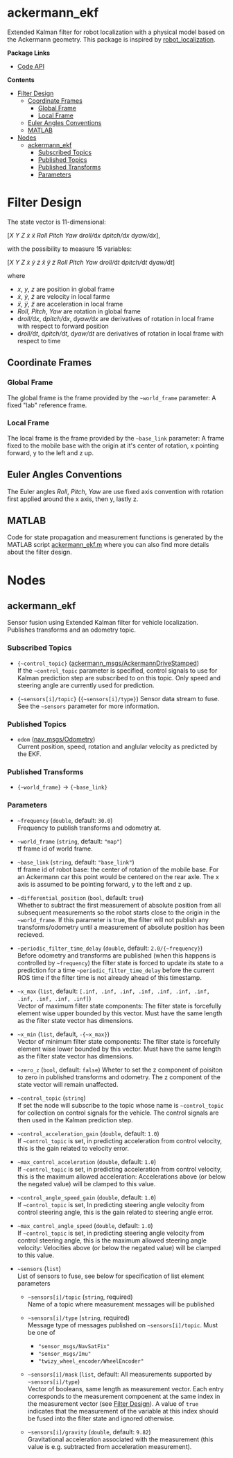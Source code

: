 # ackermann_ekf <!-- omit in toc -->

Extended Kalman filter for robot localization with a physical model based on the Ackermann geometry. This package is inspired by [robot_localization](http://docs.ros.org/en/noetic/api/robot_localization/html/index.html).


**Package Links**

* [Code API](https://ossianeriksson.github.io/autonomous-twizy/ackermann_ekf/html/index.html)

**Contents**

- [Filter Design](#filter-design)
  - [Coordinate Frames](#coordinate-frames)
    - [Global Frame](#global-frame)
    - [Local Frame](#local-frame)
  - [Euler Angles Conventions](#euler-angles-conventions)
  - [MATLAB](#matlab)
- [Nodes](#nodes)
  - [ackermann_ekf](#ackermann_ekf)
    - [Subscribed Topics](#subscribed-topics)
    - [Published Topics](#published-topics)
    - [Published Transforms](#published-transforms)
    - [Parameters](#parameters)

# Filter Design

The state vector is 11-dimensional:

[_X_ _Y_ _Z_ _ẋ_ _ẍ_ _Roll_ _Pitch_ _Yaw_ d<i>roll/</i>d<i>x</i> d<i>pitch/</i>d<i>x</i> d<i>yaw/</i>d<i>x</i>],

with the possibility to measure 15 variables:

[_X_ _Y_ _Z_ _ẋ_ _ẏ_ _ż_ _ẍ_ _ÿ_ _z̈_ _Roll_ _Pitch_ _Yaw_ d<i>roll/</i>d<i>t</i> d<i>pitch/</i>d<i>t</i> d<i>yaw/</i>d<i>t</i>]

where
* _x_, _y_, _z_ are position in global frame
* _ẋ_, _ẏ_, _ż_ are velocity in local farme
* _ẍ_, _ÿ_, _z̈_ are acceleration in local frame
* _Roll_, _Pitch_, _Yaw_ are rotation in global frame
* d<i>roll/</i>d<i>x</i>, d<i>pitch/</i>d<i>x</i>, d<i>yaw/</i>d<i>x</i> are derivatives of rotation in local frame with respect to forward position
* d<i>roll/</i>d<i>t</i>, d<i>pitch/</i>d<i>t</i>, d<i>yaw/</i>d<i>t</i> are derivatives of rotation in local frame with respect to time

## Coordinate Frames

### Global Frame

The global frame is the frame provided by the `~world_frame` parameter: A fixed "lab" reference frame.

### Local Frame

The local frame is the frame provided by the `~base_link` parameter: A frame fixed to the mobile base with the origin at it's center of rotation, x pointing forward, y to the left and z up.

## Euler Angles Conventions

The Euler angles _Roll_, _Pitch_, _Yaw_ are use fixed axis convention with rotation first applied around the x axis, then y, lastly z. 

## MATLAB

Code for state propagation and measurement functions is generated by the MATLAB script [ackermann_ekf.m](matlab/ackermann_ekf.m) where you can also find more details about the filter design.

# Nodes

## ackermann_ekf

Sensor fusion using Extended Kalman filter for vehicle localization. Publishes transforms and an odometry topic.

### Subscribed Topics

* `{~control_topic}` ([ackermann_msgs/AckermannDriveStamped](http://docs.ros.org/en/noetic/api/ackermann_msgs/html/msg/AckermannDriveStamped.html))  
  If the `~control_topic` parameter is specified, control signals to use for Kalman prediction step are subscribed to on this topic. Only speed and steering angle are currently used for prediction.

* `{~sensors[i]/topic}` (`{~sensors[i]/type}`)
  Sensor data stream to fuse. See the `~sensors` parameter for more information.

### Published Topics

* `odom` ([nav_msgs/Odometry](http://docs.ros.org/en/noetic/api/nav_msgs/html/msg/Odometry.html))  
  Current position, speed, rotation and anglular velocity as predicted by the EKF.

### Published Transforms

* `{~world_frame}` → `{~base_link}`

### Parameters

* `~frequency` (`double`, default: `30.0`)  
  Frequency to publish transforms and odometry at.

* `~world_frame` (`string`, default: `"map"`)  
  tf frame id of world frame.

* `~base_link` (`string`, default: `"base_link"`)  
  tf frame id of robot base: the center of rotation of the mobile base. For an Ackermann car this point would be centered on the rear axle. The x axis is assumed to be pointing forward, y to the left and z up.

* `~differential_position` (`bool`, default: `true`)  
  Whether to subtract the first measurement of absolute position from all subsequent measurements so the robot starts close to the origin in the `~world_frame`. If this parameter is true, the filter will not publish any transforms/odometry until a measurement of absolute position has been recieved.

* `~periodic_filter_time_delay` (`double`, default: `2.0/{~frequency}`)  
  Before odometry and transforms are published (when this happens is controlled by `~frequency`) the filter state is forced to update its state to a prediction for a time `~periodic_filter_time_delay` before the current ROS time if the filter time is not already ahead of this timestamp.

* `~x_max` (`list`, default: `[.inf, .inf, .inf, .inf, .inf, .inf, .inf, .inf, .inf, .inf, .inf]`)  
  Vector of maximum filter state components: The filter state is forcefully element wise upper bounded by this vector. Must have the same length as the filter state vector has dimensions.

* `~x_min` (`list`, default, `-{~x_max}`)  
  Vector of minimum filter state components: The filter state is forcefully element wise lower bounded by this vector. Must have the same length as the filter state vector has dimensions.
  
* `~zero_z` (`bool`, default: `false`)
  Wheter to set the z component of poisiton to zero in published transforms and odometry. The z component of the state vector will remain unaffected.

* `~control_topic` (`string`)  
  If set the node will subscribe to the topic whose name is `~control_topic` for collection on control signals for the vehicle. The control signals are then used in the Kalman prediction step.

* `~control_acceleration_gain` (`double`, default: `1.0`)  
  If `~control_topic` is set, in predicting acceleration from control velocity, this is the gain related to velocity error.

* `~max_control_acceleration` (`double`, default: `1.0`)  
  If `~control_topic` is set, in predicting acceleration from control velocity, this is the maximum allowed acceleration: Accelerations above (or below the negated value) will be clamped to this value.

* `~control_angle_speed_gain` (`double`, default: `1.0`)  
  If `~control_topic` is set, In predicting steering angle velocity from control steering angle, this is the gain related to steering angle error.

* `~max_control_angle_speed` (`double`, default: `1.0`)  
  If `~control_topic` is set, in predicting steering angle velocity from control steering angle, this is the maximum allowed steering angle velocity: Velocities above (or below the negated value) will be clamped to this value.

* `~sensors` (`list`)  
  List of sensors to fuse, see below for specification of list element parameters

  - `~sensors[i]/topic` (`string`, required)  
    Name of a topic where measurement messages will be published

  - `~sensors[i]/type` (`string`, required)  
    Message type of messages published on `~sensors[i]/topic`. Must be one of
    + `"sensor_msgs/NavSatFix"`
    + `"sensor_msgs/Imu"`
    + `"twizy_wheel_encoder/WheelEncoder"`
  
  - `~sensors[i]/mask` (`list`, default: All measurements supported by `~sensors[i]/type`)  
    Vector of booleans, same length as measurement vector. Each entry corresponds to the measurement compoenent at the same index in the measurement vector (see [Filter Design](#filter-design)). A value of `true` indicates that the measurement of the variable at this index should be fused into the filter state and ignored otherwise.

  - `~sensors[i]/gravity` (`double`, default: `9.82`)  
    Gravitational acceleration associated with the measurement (this value is e.g. subtracted from acceleration measurement).
